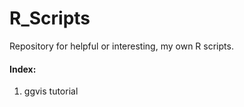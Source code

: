 # R_Scripts
Repository for helpful or interesting, my own R scripts.

#### Index:

1. ggvis tutorial
